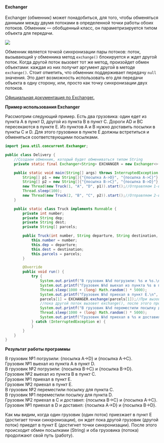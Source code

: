 #### Exchanger

  
Exchanger (обменник) может понадобиться, для того, чтобы обменяться данными между двумя потоками в определенной точки работы обоих потоков. Обменник — обобщенный класс, он параметризируется типом объекта для передачи.  
  
![](https://habrastorage.org/files/947/ef3/f47/947ef3f47ff843a099059006b30ea54d.gif)  
  
Обменник является точкой синхронизации пары потоков: поток, вызывающий у обменника метод `exchange()` блокируется и ждет другой поток. Когда другой поток вызовет тот же метод, произойдет обмен объектами: каждая из них получит аргумент другой в методе `exchange()`. Стоит отметить, что обменник поддерживает передачу `null` значения. Это дает возможность использовать его для передачи объекта в одну сторону, или, просто как точку синхронизации двух потоков.  
  
[Официальная документация по Exchanger.](https://docs.oracle.com/javase/8/docs/api/java/util/concurrent/Exchanger.html)  
  

**Пример использования Exchanger**

Рассмотрим следующий пример. Есть два грузовика: один едет из пункта A в пункт D, другой из пункта B в пункт С. Дороги AD и BC пересекаются в пункте E. Из пунктов A и B нужно доставить посылки в пункты C и D. Для этого грузовики в пункте E должны встретиться и обменяться соответствующими посылками.  
  
```java
import java.util.concurrent.Exchanger;

public class Delivery {
    //Создаем обменник, который будет обмениваться типом String
    private static final Exchanger<String> EXCHANGER = new Exchanger<>();

    public static void main(String[] args) throws InterruptedException {
        String[] p1 = new String[]{"{посылка A->D}", "{посылка A->C}"};//Формируем груз для 1-го грузовика
        String[] p2 = new String[]{"{посылка B->C}", "{посылка B->D}"};//Формируем груз для 2-го грузовика
        new Thread(new Truck(1, "A", "D", p1)).start();//Отправляем 1-й грузовик из А в D
        Thread.sleep(100);
        new Thread(new Truck(2, "B", "C", p2)).start();//Отправляем 2-й грузовик из В в С
    }

    public static class Truck implements Runnable {
        private int number;
        private String dep;
        private String dest;
        private String[] parcels;

        public Truck(int number, String departure, String destination, String[] parcels) {
            this.number = number;
            this.dep = departure;
            this.dest = destination;
            this.parcels = parcels;
        }

        @Override
        public void run() {
            try {
                System.out.printf("В грузовик №%d погрузили: %s и %s.\n", number, parcels[0], parcels[1]);
                System.out.printf("Грузовик №%d выехал из пункта %s в пункт %s.\n", number, dep, dest);
                Thread.sleep(1000 + (long) Math.random() * 5000);
                System.out.printf("Грузовик №%d приехал в пункт Е.\n", number);
                parcels[1] = EXCHANGER.exchange(parcels[1]);//При вызове exchange() поток блокируется и ждет
                //пока другой поток вызовет exchange(), после этого произойдет обмен посылками
                System.out.printf("В грузовик №%d переместили посылку для пункта %s.\n", number, dest);
                Thread.sleep(1000 + (long) Math.random() * 5000);
                System.out.printf("Грузовик №%d приехал в %s и доставил: %s и %s.\n", number, dest, parcels[0], parcels[1]);
            } catch (InterruptedException e) {
            }
        }
    }
}
```
  

**Результат работы программы**

В грузовик №1 погрузили: {посылка A->D} и {посылка A->C}.  
Грузовик №1 выехал из пункта A в пункт D.  
В грузовик №2 погрузили: {посылка B->C} и {посылка B->D}.  
Грузовик №2 выехал из пункта B в пункт C.  
Грузовик №1 приехал в пункт Е.  
Грузовик №2 приехал в пункт Е.  
В грузовик №2 переместили посылку для пункта C.  
В грузовик №1 переместили посылку для пункта D.  
Грузовик №2 приехал в C и доставил: {посылка B->C} и {посылка A->C}.  
Грузовик №1 приехал в D и доставил: {посылка A->D} и {посылка B->D}.  

  
Как мы видим, когда один грузовик (один поток) приезжает в пункт Е (достигает точки синхронизации), он ждет пока другой грузовик (другой поток) приедет в пункт Е (достигнет точки синхронизации). После этого происходит обмен посылками (String) и оба грузовика (потока) продолжают свой путь (работу).  

  
  
